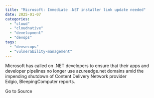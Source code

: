 ```yaml
---
title: "Microsoft: Immediate .NET installer link update needed"
date: 2025-01-07
categories: 
  - "cloud"
  - "cloudnative"
  - "development"
  - "devops"
tags: 
  - "devsecops"
  - "vulnerability-management"
---
```


Microsoft has called on .NET developers to ensure that their apps and developer pipelines no longer use azureedge.net domains amid the impending shutdown of Content Delivery Network provider Edgio, BleepingComputer reports.

Go to Source
